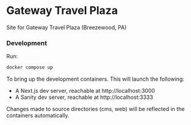 # Gateway Travel Plaza

Site for Gateway Travel Plaza (Breezewood, PA)

### Development

Run:

```sh
docker compose up
```

To bring up the development containers. This will launch the following:

- A Next.js dev server, reachable at http://localhost:3000
- A Sanity dev server, reachable at http://localhost:3333

Changes made to source directories (cms, web) will be reflected in the containers automatically.
